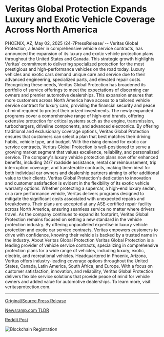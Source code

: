 # Veritas Global Protection Expands Luxury and Exotic Vehicle Coverage Across North America

PHOENIX, AZ, May 02, 2025 /24-7PressRelease/ -- Veritas Global Protection, a leader in comprehensive vehicle service contracts, has announced the expansion of its luxury and exotic vehicle protection plans throughout the United States and Canada. This strategic growth highlights Veritas' commitment to delivering specialized protection for the most prestigious and high-performance vehicles on the road today.  Luxury vehicles and exotic cars demand unique care and service due to their advanced engineering, specialized parts, and elevated repair costs. Recognizing these needs, Veritas Global Protection has broadened its portfolio of service offerings to meet the expectations of discerning car owners and premier automotive dealerships. This expansion ensures that more customers across North America have access to a tailored vehicle service contract for luxury cars, providing the financial security and peace of mind required to protect their prized investments.  The newly expanded programs cover a comprehensive range of high-end brands, offering extensive protection for critical systems such as the engine, transmission, turbochargers, driveline components, and advanced electronics. By offering traditional and exclusionary coverage options, Veritas Global Protection ensures that customers can select a plan that best matches their driving habits, vehicle type, and budget.  With the rising demand for exotic car service contracts, Veritas Global Protection is well-positioned to serve a growing market segment that values excellence, reliability, and personalized service. The company's luxury vehicle protection plans now offer enhanced benefits, including 24/7 roadside assistance, rental car reimbursement, trip interruption coverage, and transferable contracts, making them ideal for both individual car owners and dealership partners aiming to offer additional value to their clients.  Veritas Global Protection's dedication to innovation and customer satisfaction is evident in the flexibility of its exotic vehicle warranty options. Whether protecting a supercar, a high-end luxury sedan, or a rare performance vehicle, Veritas delivers programs designed to mitigate the significant costs associated with unexpected repairs and breakdowns. Their plans are accepted at any ASE-certified repair facility across North America, ensuring seamless service no matter where drivers travel.  As the company continues to expand its footprint, Veritas Global Protection remains focused on setting a new standard in the vehicle protection industry. By offering unparalleled expertise in luxury vehicle protection and exotic car service contracts, Veritas empowers customers to drive with confidence, knowing their vehicle is backed by a trusted name in the industry.  About Veritas Global Protection Veritas Global Protection is a leading provider of vehicle service contracts, specializing in comprehensive protection plans for a wide range of vehicles, including luxury, exotic, electric, and recreational vehicles. Headquartered in Phoenix, Arizona, Veritas offers industry-leading coverage options throughout the United States, Canada, Latin America, South Africa, and Europe. With a focus on customer satisfaction, innovation, and reliability, Veritas Global Protection delivers flexible service solutions that provide peace of mind for vehicle owners and added value for automotive dealerships. To learn more, visit veritasprotection.com. 

---

[Original/Source Press Release](https://www.24-7pressrelease.com/press-release/522432/veritas-global-protection-expands-luxury-and-exotic-vehicle-coverage-across-north-america)
                    

[Newsramp.com TLDR](https://newsramp.com/curated-news/veritas-global-protection-enhances-luxury-and-exotic-vehicle-protection-plans-across-north-america/2aaea57c1a8e90ad4ce1fc07adb6bdf3) 

 



[Reddit Post](https://www.reddit.com/r/newsramp/comments/1kcuzu8/veritas_global_protection_enhances_luxury_and/) 



![Blockchain Registration](https://cdn.newsramp.app/24-7PressRelease/qrcode/255/2/navyJjwb.webp)